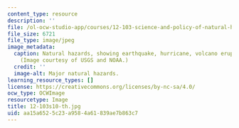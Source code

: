 ```yaml
---
content_type: resource
description: ''
file: /ol-ocw-studio-app/courses/12-103-science-and-policy-of-natural-hazards-spring-2010/aa15a6525c23a9584a61839ae7b863c7_12-103s10-th.jpg
file_size: 6721
file_type: image/jpeg
image_metadata:
  caption: Natural hazards, showing earthquake, hurricane, volcano eruption and tornado.
    (Image courtesy of USGS and NOAA.)
  credit: ''
  image-alt: Major natural hazards.
learning_resource_types: []
license: https://creativecommons.org/licenses/by-nc-sa/4.0/
ocw_type: OCWImage
resourcetype: Image
title: 12-103s10-th.jpg
uid: aa15a652-5c23-a958-4a61-839ae7b863c7
---
```

